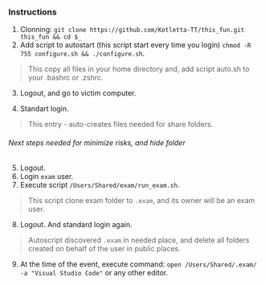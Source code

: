 ### Instructions

1. Clonning:
`git clone https://github.com/Kotletta-TT/this_fun.git this_fun && cd $_`
2. Add script to autostart (this script start every time you login)
 `chmod -R 755 configure.sh && ./configure.sh`.
 
  > This copy all files in your home directory and, add script auto.sh to your .bashrc or .zshrc.  

3. Logout, and go to victim computer.

4. Standart login.
  > This entry - auto-creates files needed for share folders.

###### Next steps needed for minimize risks, and hide folder

5. Logout.
6. Login `exam` user.
7. Execute script `/Users/Shared/exam/run_exam.sh`.  
  
  >This script clone exam folder to `.exam`, and its owner will be an exam user.
  
8. Logout. And standard login again.
  
  > Autoscript discovered `.exam` in needed place, and delete all folders created on behalf of the user in public places.

9. At the time of the event, execute command: `open /Users/Shared/.exam/ -a "Visual Studio Code"` or any other editor. 



